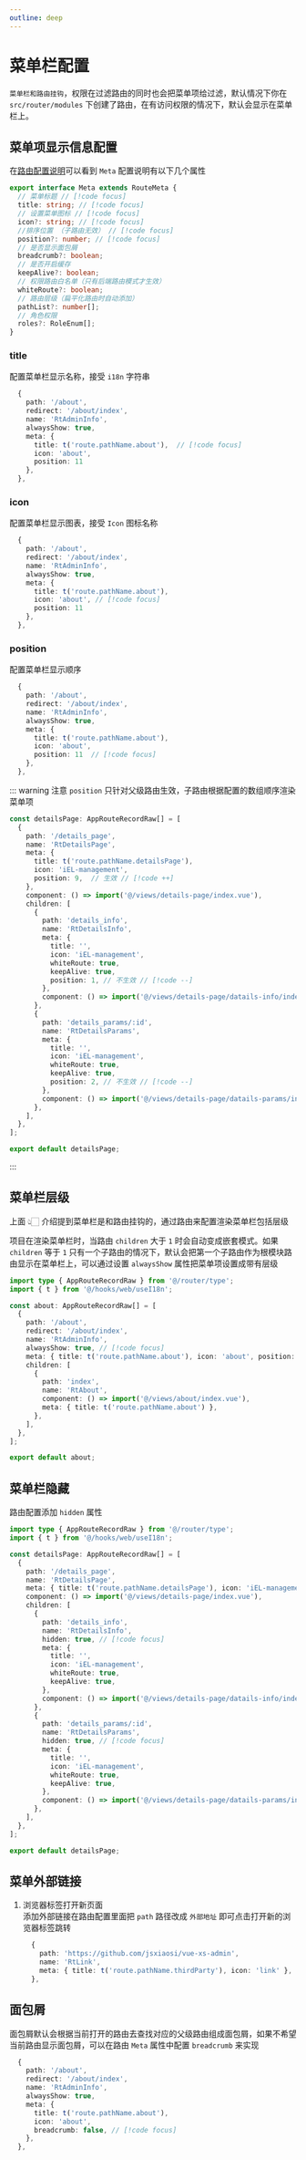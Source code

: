 ```yaml
---
outline: deep
---
```


# 菜单栏配置

`菜单栏和路由挂钩`，权限在过滤路由的同时也会把菜单项给过滤，默认情况下你在 `src/router/modules` 下创建了路由，在有访问权限的情况下，默认会显示在菜单栏上。

## 菜单项显示信息配置

在[路由配置说明](/guide/route.md#路由配置说明)可以看到 `Meta` 配置说明有以下几个属性

```ts
export interface Meta extends RouteMeta {
  // 菜单标题 // [!code focus]
  title: string; // [!code focus]
  // 设置菜单图标 // [!code focus]
  icon?: string; // [!code focus]
  //排序位置 （子路由无效） // [!code focus]
  position?: number; // [!code focus]
  // 是否显示面包屑
  breadcrumb?: boolean;
  // 是否开启缓存
  keepAlive?: boolean;
  // 权限路由白名单（只有后端路由模式才生效）
  whiteRoute?: boolean;
  // 路由层级（扁平化路由时自动添加）
  pathList?: number[];
  // 角色权限
  roles?: RoleEnum[];
}
```

### title

配置菜单栏显示名称，接受 `i18n` 字符串

```ts
  {
    path: '/about',
    redirect: '/about/index',
    name: 'RtAdminInfo',
    alwaysShow: true, 
    meta: { 
      title: t('route.pathName.about'),  // [!code focus]
      icon: 'about',
      position: 11 
    },
  },
```

### icon

配置菜单栏显示图表，接受 `Icon` 图标名称

```ts
  {
    path: '/about',
    redirect: '/about/index',
    name: 'RtAdminInfo',
    alwaysShow: true, 
    meta: { 
      title: t('route.pathName.about'),  
      icon: 'about', // [!code focus]
      position: 11 
    },
  },
```

### position

配置菜单栏显示顺序

```ts
  {
    path: '/about',
    redirect: '/about/index',
    name: 'RtAdminInfo',
    alwaysShow: true, 
    meta: { 
      title: t('route.pathName.about'),  
      icon: 'about',
      position: 11  // [!code focus]
    },
  },
```

::: warning 注意
`position` 只针对父级路由生效，子路由根据配置的数组顺序渲染菜单项

```ts
const detailsPage: AppRouteRecordRaw[] = [
  {
    path: '/details_page',
    name: 'RtDetailsPage',
    meta: { 
      title: t('route.pathName.detailsPage'), 
      icon: 'iEL-management', 
      position: 9,  // 生效 // [!code ++]
    },
    component: () => import('@/views/details-page/index.vue'),
    children: [
      {
        path: 'details_info',
        name: 'RtDetailsInfo',
        meta: {
          title: '',
          icon: 'iEL-management',
          whiteRoute: true,
          keepAlive: true,
          position: 1, // 不生效 // [!code --]
        },
        component: () => import('@/views/details-page/datails-info/index.vue'),
      },
      {
        path: 'details_params/:id',
        name: 'RtDetailsParams',
        meta: {
          title: '',
          icon: 'iEL-management',
          whiteRoute: true,
          keepAlive: true,
          position: 2, // 不生效 // [!code --]
        },
        component: () => import('@/views/details-page/datails-params/index.vue'),
      },
    ],
  },
];

export default detailsPage;
```

:::

## 菜单栏层级

上面 👆🏻 介绍提到菜单栏是和路由挂钩的，通过路由来配置渲染菜单栏包括层级

项目在渲染菜单栏时，当路由 `children` 大于 `1` 时会自动变成嵌套模式。如果 `children` 等于 `1` 只有一个子路由的情况下，默认会把第一个子路由作为根模块路由显示在菜单栏上，可以通过设置 `alwaysShow` 属性把菜单项设置成带有层级

```ts
import type { AppRouteRecordRaw } from '@/router/type';
import { t } from '@/hooks/web/useI18n';

const about: AppRouteRecordRaw[] = [
  {
    path: '/about',
    redirect: '/about/index',
    name: 'RtAdminInfo',
    alwaysShow: true, // [!code focus]
    meta: { title: t('route.pathName.about'), icon: 'about', position: 11 },
    children: [
      {
        path: 'index',
        name: 'RtAbout',
        component: () => import('@/views/about/index.vue'),
        meta: { title: t('route.pathName.about') },
      },
    ],
  },
];

export default about;
```

## 菜单栏隐藏

路由配置添加 `hidden` 属性

```ts
import type { AppRouteRecordRaw } from '@/router/type';
import { t } from '@/hooks/web/useI18n';

const detailsPage: AppRouteRecordRaw[] = [
  {
    path: '/details_page',
    name: 'RtDetailsPage',
    meta: { title: t('route.pathName.detailsPage'), icon: 'iEL-management', position: 9 },
    component: () => import('@/views/details-page/index.vue'),
    children: [
      {
        path: 'details_info',
        name: 'RtDetailsInfo',
        hidden: true, // [!code focus]
        meta: {
          title: '',
          icon: 'iEL-management',
          whiteRoute: true,
          keepAlive: true,
        },
        component: () => import('@/views/details-page/datails-info/index.vue'),
      },
      {
        path: 'details_params/:id',
        name: 'RtDetailsParams',
        hidden: true, // [!code focus]
        meta: {
          title: '',
          icon: 'iEL-management',
          whiteRoute: true,
          keepAlive: true,
        },
        component: () => import('@/views/details-page/datails-params/index.vue'),
      },
    ],
  },
];

export default detailsPage;
```

## 菜单外部链接

1. 浏览器标签打开新页面  
    添加外部链接在路由配置里面把 `path` 路径改成 `外部地址` 即可点击打开新的浏览器标签跳转

    ```ts
      {
        path: 'https://github.com/jsxiaosi/vue-xs-admin',
        name: 'RtLink',
        meta: { title: t('route.pathName.thirdParty'), icon: 'link' },
      },
    ```

## 面包屑

面包屑默认会根据当前打开的路由去查找对应的父级路由组成面包屑，如果不希望当前路由显示面包屑，可以在路由 `Meta` 属性中配置 `breadcrumb` 来实现

```ts
  {
    path: '/about',
    redirect: '/about/index',
    name: 'RtAdminInfo',
    alwaysShow: true, 
    meta: { 
      title: t('route.pathName.about'),  
      icon: 'about',
      breadcrumb: false, // [!code focus]
    },
  },
```
